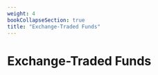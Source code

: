 ```yaml
---
weight: 4
bookCollapseSection: true
title: "Exchange-Traded Funds"
---
```


# Exchange-Traded Funds

